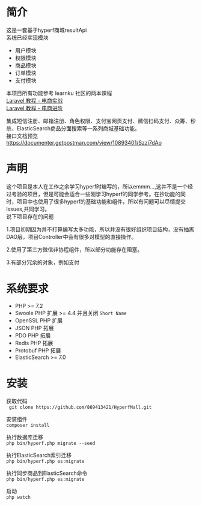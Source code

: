# 简介
这是一套基于hyperf商城resultApi  
系统已经实现模块  

 - 用户模块
 - 权限模块
 - 商品模块
 - 订单模块
 - 支付模块
 
 本项目所有功能参考 learnku 社区的两本课程  
 [Laravel 教程 - 电商实战](https://learnku.com/courses/laravel-shop/7.x)  
 [Laravel 教程 - 电商进阶](https://learnku.com/courses/ecommerce-advance/6.x)  
 
 集成短信注册、邮箱注册、角色权限、支付宝网页支付、微信扫码支付、众筹、秒杀、ElasticSearch商品分面搜索等一系列商城基础功能。  
 接口文档预览  
 https://documenter.getpostman.com/view/10893401/Szzj7dAo
 
# 声明  

这个项目是本人在工作之余学习hyperf时编写的，所以emmm...,这并不是一个经过考验的项目，但是可能会适合一些刚学习hyperf的同学参考。在抄功能的同时，项目中也使用了很多hyperf的基础功能和组件，所以有问题可以尽情提交lssues,共同学习。     
说下项目存在的问题  

1.项目初期因为并不打算编写太多功能，所以并没有很好组织项目结构，没有抽离DAO层，项目Controller中会有很多对模型的直接操作。  

2.使用了第三方微信非协程组件，所以部分功能存在阻塞。  

3.有部分冗余的对象，例如支付    

# 系统要求

 - PHP >= 7.2
 - Swoole PHP 扩展 >= 4.4 并且关闭 `Short Name`
 - OpenSSL PHP 扩展
 - JSON PHP 拓展
 - PDO PHP 拓展 
 - Redis PHP 拓展 
 - Protobuf PHP 拓展
 - ElasticSearch >= 7.0

# 安装

获取代码  
` git clone https://github.com/869413421/HyperfMall.git`

安装组件  
`composer install`

执行数据库迁移  
`php bin/hyperf.php migrate --seed`

执行ElasticSearch索引迁移  
`php bin/hyperf.php es:migrate`

执行同步商品到ElasticSearch命令  
`php bin/hyperf.php es:migrate`

启动  
`php watch`


